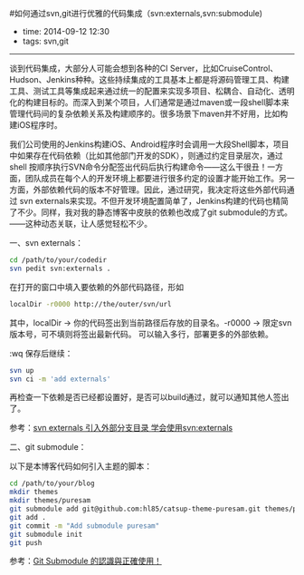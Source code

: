 #如何通过svn,git进行优雅的代码集成（svn:externals,svn:submodule)

- time: 2014-09-12 12:30
- tags: svn,git

---

谈到代码集成，大部分人可能会想到各种的CI Server，比如CruiseControl、Hudson、Jenkins种种。这些持续集成的工具基本上都是将源码管理工具、构建工具、测试工具等集成起来通过统一的配置来实现多项目、松耦合、自动化、透明化的构建目标的。而深入到某个项目，人们通常是通过maven或一段shell脚本来管理代码间的复杂依赖关系及构建顺序的。很多场景下maven并不好用，比如构建iOS程序时。

我们公司使用的Jenkins构建iOS、Android程序时会调用一大段Shell脚本，项目中如果存在代码依赖（比如其他部门开发的SDK），则通过约定目录层次，通过shell 按顺序执行SVN命令分配签出代码后执行构建命令——这么干很丑！一方面，团队成员在每个人的开发环境上都要进行很多约定的设置才能开始工作。另一方面，外部依赖代码的版本不好管理。因此，通过研究，我决定将这些外部代码通过 svn externals来实现。不但开发环境配置简单了，Jenkins构建的代码也精简了不少。同样，我对我的静态博客中皮肤的依赖也改成了git submodule的方式。——这种动态关联，让人感觉轻松不少。

一、svn externals：

```bash
cd /path/to/your/codedir
svn pedit svn:externals .
```

在打开的窗口中填入要依赖的外部代码路径，形如

```bash
localDir -r0000 http://the/outer/svn/url
```

其中，localDir -> 你的代码签出到当前路径后存放的目录名。-r0000 -> 限定svn版本号，可不填则将签出最新代码。
可以输入多行，部署更多的外部依赖。

:wq 保存后继续：

```bash
svn up
svn ci -m 'add externals'
```

再检查一下依赖是否已经都设置好，是否可以build通过，就可以通知其他人签出了。

参考：<a href="http://defencew.blog.163.com/blog/static/5795194120118282336825/">svn externals 引入外部分支目录 </a> <a href="http://blog.csdn.net/echoisland/article/details/6584875">学会使用svn:externals</a>

二、git submodule：

以下是本博客代码如何引入主题的脚本：

```bash
cd /path/to/your/blog
mkdir themes
mkdir themes/puresam
git submodule add git@github.com:hl85/catsup-theme-puresam.git themes/puresam
git add .
git commit -m "Add submodule puresam"
git submodule init
git push
```

参考：<a href="http://www.josephj.com/entry.php?id=342">Git Submodule 的認識與正確使用！</a>